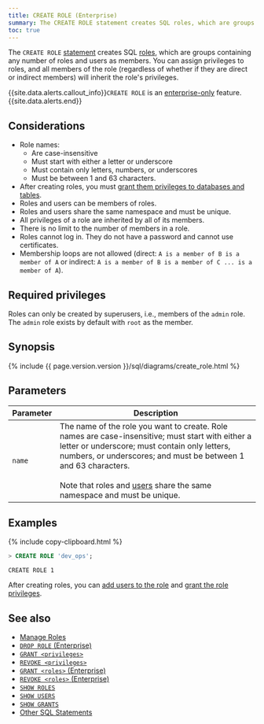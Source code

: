 ```yaml
---
title: CREATE ROLE (Enterprise)
summary: The CREATE ROLE statement creates SQL roles, which are groups containing any number of roles and users as members.
toc: true
---
```


The `CREATE ROLE` [statement](sql-statements.html) creates SQL [roles](roles.html), which are groups containing any number of roles and users as members. You can assign privileges to roles, and all members of the role (regardless of whether if they are direct or indirect members) will inherit the role's privileges.

{{site.data.alerts.callout_info}}<code>CREATE ROLE</code> is an <a href="enterprise-licensing.html">enterprise-only</a> feature.{{site.data.alerts.end}}


## Considerations

- Role names:
    - Are case-insensitive
    - Must start with either a letter or underscore
    - Must contain only letters, numbers, or underscores
    - Must be between 1 and 63 characters.
- After creating roles, you must [grant them privileges to databases and tables](grant.html).
- Roles and users can be members of roles.
- Roles and users share the same namespace and must be unique.
- All privileges of a role are inherited by all of its members.
- There is no limit to the number of members in a role.
- Roles cannot log in. They do not have a password and cannot use certificates.
- Membership loops are not allowed (direct: `A is a member of B is a member of A` or indirect: `A is a member of B is a member of C ... is a member of A`).

## Required privileges

Roles can only be created by superusers, i.e., members of the `admin` role. The `admin` role exists by default with `root` as the member.

## Synopsis

<section>{% include {{ page.version.version }}/sql/diagrams/create_role.html %}</section>

## Parameters

| Parameter | Description |
------------|--------------
`name` | The name of the role you want to create. Role names are case-insensitive; must start with either a letter or underscore; must contain only letters, numbers, or underscores; and must be between 1 and 63 characters.<br><br>Note that roles and [users](create-user.html) share the same namespace and must be unique.

## Examples

{% include copy-clipboard.html %}
~~~ sql
> CREATE ROLE 'dev_ops';
~~~
~~~
CREATE ROLE 1
~~~

After creating roles, you can [add users to the role](grant-roles.html) and [grant the role privileges](grant.html).

## See also

- [Manage Roles](roles.html)
- [`DROP ROLE` (Enterprise)](drop-user.html)
- [`GRANT <privileges>`](grant.html)
- [`REVOKE <privileges>`](revoke.html)
- [`GRANT <roles>` (Enterprise)](grant-roles.html)
- [`REVOKE <roles>` (Enterprise)](revoke-roles.html)
- [`SHOW ROLES`](show-roles.html)
- [`SHOW USERS`](show-users.html)
- [`SHOW GRANTS`](show-grants.html)
- [Other SQL Statements](sql-statements.html)
